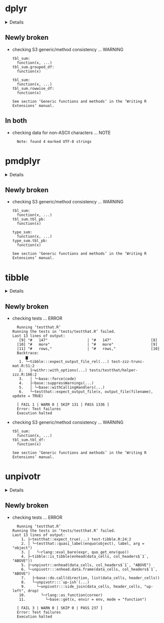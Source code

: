 # dplyr

<details>

* Version: 1.0.7
* GitHub: https://github.com/tidyverse/dplyr
* Source code: https://github.com/cran/dplyr
* Date/Publication: 2021-06-18 23:20:01 UTC
* Number of recursive dependencies: 78

Run `cloud_details(, "dplyr")` for more info

</details>

## Newly broken

*   checking S3 generic/method consistency ... WARNING
    ```
    tbl_sum:
      function(x, ...)
    tbl_sum.grouped_df:
      function(x)
    
    tbl_sum:
      function(x, ...)
    tbl_sum.rowwise_df:
      function(x)
    
    See section ‘Generic functions and methods’ in the ‘Writing R
    Extensions’ manual.
    ```

## In both

*   checking data for non-ASCII characters ... NOTE
    ```
      Note: found 4 marked UTF-8 strings
    ```

# pmdplyr

<details>

* Version: 0.3.3
* GitHub: https://github.com/NickCH-K/pmdplyr
* Source code: https://github.com/cran/pmdplyr
* Date/Publication: 2020-05-30 07:30:02 UTC
* Number of recursive dependencies: 110

Run `cloud_details(, "pmdplyr")` for more info

</details>

## Newly broken

*   checking S3 generic/method consistency ... WARNING
    ```
    tbl_sum:
      function(x, ...)
    tbl_sum.tbl_pb:
      function(x)
    
    type_sum:
      function(x, ...)
    type_sum.tbl_pb:
      function(x)
    
    See section ‘Generic functions and methods’ in the ‘Writing R
    Extensions’ manual.
    ```

# tibble

<details>

* Version: 3.1.2
* GitHub: https://github.com/tidyverse/tibble
* Source code: https://github.com/cran/tibble
* Date/Publication: 2021-05-16 08:00:02 UTC
* Number of recursive dependencies: 96

Run `cloud_details(, "tibble")` for more info

</details>

## Newly broken

*   checking tests ... ERROR
    ```
      Running ‘testthat.R’
    Running the tests in ‘tests/testthat.R’ failed.
    Last 13 lines of output:
       [9] "#   147"                  | "#   147"                  [8] 
      [10] "#   more"                 | "#   more"                 [9] 
      [11] "#   rows,"                | "#   rows,"                [10]
      Backtrace:
          ▆
       1. └─tibble:::expect_output_file_rel(...) test-zzz-trunc-mat.R:51:2
       2.   ├─withr::with_options(...) tests/testthat/helper-zzz.R:166:2
       3.   │ └─base::force(code)
       4.   ├─base::suppressWarnings(...)
       5.   │ └─base::withCallingHandlers(...)
       6.   └─testthat::expect_output_file(x, output_file(filename), update = TRUE)
      
      [ FAIL 1 | WARN 0 | SKIP 131 | PASS 1336 ]
      Error: Test failures
      Execution halted
    ```

*   checking S3 generic/method consistency ... WARNING
    ```
    tbl_sum:
      function(x, ...)
    tbl_sum.tbl_df:
      function(x)
    
    See section ‘Generic functions and methods’ in the ‘Writing R
    Extensions’ manual.
    ```

# unpivotr

<details>

* Version: 0.6.1
* GitHub: https://github.com/nacnudus/unpivotr
* Source code: https://github.com/cran/unpivotr
* Date/Publication: 2020-08-03 22:50:02 UTC
* Number of recursive dependencies: 82

Run `cloud_details(, "unpivotr")` for more info

</details>

## Newly broken

*   checking tests ... ERROR
    ```
      Running ‘testthat.R’
    Running the tests in ‘tests/testthat.R’ failed.
    Last 13 lines of output:
        1. ├─testthat::expect_true(...) test-tibble.R:24:2
        2. │ └─testthat::quasi_label(enquo(object), label, arg = "object")
        3. │   └─rlang::eval_bare(expr, quo_get_env(quo))
        4. ├─tibble::is_tibble(enhead(data_cells, col_headers$`1`, "ABOVE"))
        5. ├─unpivotr::enhead(data_cells, col_headers$`1`, "ABOVE")
        6. └─unpivotr:::enhead.data.frame(data_cells, col_headers$`1`, "ABOVE")
        7.   ├─base::do.call(direction, list(data_cells, header_cells))
        8.   └─unpivotr:::`up-ish`(...)
        9.     └─unpivotr:::side_join(data_cells, header_cells, "up-left", drop)
       10.       └─rlang::as_function(corner)
       11.         └─base::get(x, envir = env, mode = "function")
      
      [ FAIL 3 | WARN 0 | SKIP 0 | PASS 237 ]
      Error: Test failures
      Execution halted
    ```

